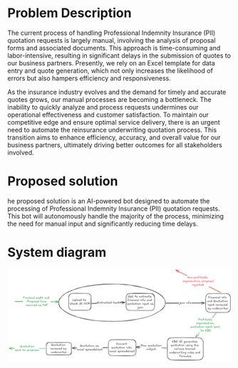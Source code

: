 # Problem Description

The current process of handling Professional Indemnity Insurance (PII) quotation requests is largely manual, involving the analysis of proposal forms and associated documents. This approach is time-consuming and labor-intensive, resulting in significant delays in the submission of quotes to our business partners. Presently, we rely on an Excel template for data entry and quote generation, which not only increases the likelihood of errors but also hampers efficiency and responsiveness.

As the insurance industry evolves and the demand for timely and accurate quotes grows, our manual processes are becoming a bottleneck. The inability to quickly analyze and process requests undermines our operational effectiveness and customer satisfaction. To maintain our competitive edge and ensure optimal service delivery, there is an urgent need to automate the reinsurance underwriting quotation process. This transition aims to enhance efficiency, accuracy, and overall value for our business partners, ultimately driving better outcomes for all stakeholders involved.

# Proposed solution

he proposed solution is an AI-powered bot designed to automate the processing of Professional Indemnity Insurance (PII) quotation requests. This bot will autonomously handle the majority of the process, minimizing the need for manual input and significantly reducing time delays.

# System diagram

![System schema](https://github.com/SenZmaKi/Kenyare/blob/master/docs/schema.png)
